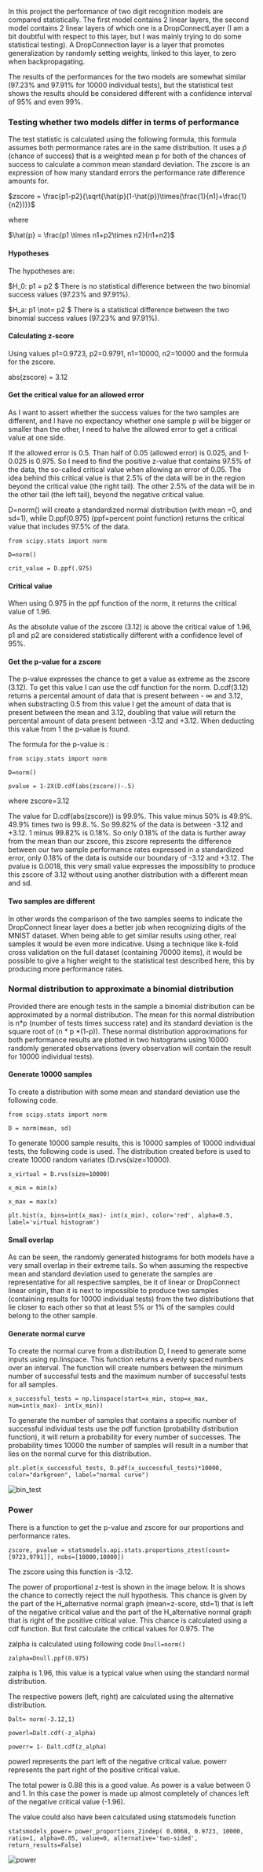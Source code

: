 In this project the performance of two digit recognition models are compared statistically. The first model contains 2 linear layers, the second model contains 2 linear layers of which one is a DropConnectLayer (I am a bit doubtful with respect to this layer, but I was mainly trying to do some statistical testing). A DropConnection layer is a layer that promotes generalization by randomly setting weights, linked to this layer, to zero when backpropagating. 

The results of the performances for the two models are somewhat similar (97.23% and 97.91% for 10000 individual tests), but the statistical test shows the results should be considered different with a confidence interval of 95% and even 99%. 

### Testing whether two models differ in terms of performance
The test statistic is calculated using the following formula, this formula assumes both permormance rates are in the same distribution. It uses a $\hat{p}$ (chance of success) that is a weighted mean p for both of the chances of success to calculate a common mean standard deviation. The zscore is an expression of how many standard errors the performance rate difference amounts for. 

$zscore = \frac{p1-p2}{\sqrt{\hat{p}(1-\hat{p})\times(\frac{1}{n1}+\frac{1}{n2})}}$

where 

$\hat{p} = \frac{p1 \times n1+p2\times n2}{n1+n2}$

#### Hypotheses
The hypotheses are:

$H_0: p1 = p2 $ 
There is no statistical difference between the two binomial success values (97.23% and 97.91%).

$H_a: p1 \not= p2 $ 
There is a statistical difference between the two binomial success values (97.23% and 97.91%).

#### Calculating z-score

Using values p1=0.9723, p2=0.9791, n1=10000, n2=10000 and the formula for the zscore.

abs(zscore) = 3.12

#### Get the critical value for an allowed error
As I want to assert whether the success values for the two samples are different, and I have no expectancy whether one sample p will be bigger or smaller than the other, I need to halve the allowed error to get a critical value at one side. 

If the allowed error is 0.5. Than half of 0.05 (allowed error) is 0.025, and 1-0.025 is 0.975. So I need to find the positive z-value that contains 97.5% of the data, the so-called critical value when allowing an error of 0.05. The idea behind this critical value is that 2.5% of the data will be in the region beyond the critical value (the right tail). The other 2.5% of the data will be in the other tail (the left tail), beyond the negative critical value. 

D=norm() will create a standardized normal distribution (with mean =0, and sd=1), while D.ppf(0.975) (ppf=percent point function) returns the critical value that includes 97.5% of the data.

`from scipy.stats import norm`

`D=norm()`

`crit_value = D.ppf(.975)`
#### Critical value

When using 0.975 in the ppf function of the norm, it returns the critical value of 1.96.

As the absolute value of the zscore (3.12) is above the critical value of 1.96, p1 and p2 are considered statistically different with a confidence level of 95%.

#### Get the p-value for a zscore
The p-value expresses the chance to get a value as extreme as the zscore (3.12). To get this value I can use the cdf function for the norm. D.cdf(3.12) returns a percental amount of data that is present between - $\infty$ and 3.12, when substracting 0.5 from this value I get the amount of data that is present between the mean and 3.12, doubling that value will return the percental amount of data present between -3.12 and +3.12. When deducting this value from 1 the p-value is found.

The formula for the p-value is :

`from scipy.stats import norm`

`D=norm()`

`pvalue = 1-2X(D.cdf(abs(zscore))-.5)`

where 
zscore=3.12

The value for D.cdf(abs(zscore)) is 99.9%. This value minus 50% is 49.9%. 49.9% times two is 99.8..%. So 99.82% of the data is between -3.12 and +3.12. 1 minus 99.82% is 0.18%. So only 0.18% of the data is further away from the mean than our zscore, this zscore represents the difference between our two sample performance rates expressed in a standardized error, only 0.18% of the data is outside our boundary of -3.12 and +3.12. The pvalue is 0.0018, this very small value expresses the impossiblity to produce this zscore of 3.12 without using another distribution with a different mean and sd.

#### Two samples are different

In other words the comparison of the two samples seems to indicate the DropConnect linear layer does a better job when recognizing digits of the MNIST dataset. When being able to get similar results using other, real samples it would be even more indicative. Using a technique like k-fold cross validation on the full dataset (containing 70000 items), it would be possible to give a higher weight to the statistical test described here, this by producing more performance rates.

### Normal distribution to approximate a binomial distribution

Provided there are enough tests in the sample a binomial distribution can be approximated by a normal distribution. The mean for this normal distribution is n*p (number of tests times success rate) and its standard deviation is the square root of (n * p *(1-p)). These normal distribution approximations for both performance results are plotted in two histograms using 10000 randomly generated observations (every observation will contain the result for 10000 individual tests).

#### Generate 10000 samples

To create a distribution with some mean and standard deviation use the following code.

`from scipy.stats import norm`

`D = norm(mean, sd)`

To generate 10000 sample results, this is 10000 samples of 10000 individual tests, the following code is used.
The distribution created before is used to create 10000 random variates (D.rvs(size=10000).

`x_virtual = D.rvs(size=10000)`

`x_min = min(x)`
 
 `x_max = max(x)`
 
 `plt.hist(x, bins=int(x_max)- int(x_min), color='red', alpha=0.5, label='virtual histogram')`

#### Small overlap

As can be seen, the randomly generated histograms for both models have a very small overlap in their extreme tails. So when assuming the respective mean and standard deviation used to generate the samples are representative for all respective samples, be it of linear or DropConnect linear origin, than it is next to impossible to produce two samples (containing results for 10000 individual tests) from the two distributions that lie closer to  each other so that at least 5% or 1%  of the samples could belong to the other sample. 

#### Generate normal curve

To create the normal curve from a distribution D, I need to generate some inputs using np.linspace. This function returns a evenly spaced numbers over an interval. The function will create numbers between the minimum number of successful tests and the maximum number of successful tests for all samples.

`x_successful_tests = np.linspace(start=x_min, stop=x_max, num=int(x_max)- int(x_min))`

To generate the number of samples that contains a specific number of successful individual tests use the pdf function (probability distribution function), it will return a probability for every number of successes. The probability times 10000 the number of samples will result in a number that lies on the normal curve for this distribution. 

`plt.plot(x_successful_tests, D.pdf(x_successful_tests)*10000, color="darkgreen", label="normal curve")`


![bin_test](https://github.com/user-attachments/assets/448c57c5-6de1-4a53-a6db-0b05f98ef134)

### Power

There is a function to get the p-value and zscore for our proportions and performance rates.

`zscore, pvalue = statsmodels.api.stats.proportions_ztest(count=[9723,9791]], nobs=[10000,10000])`

The zscore using this function is -3.12.

The power of proportional z-test is shown in the image below. It is shows the chance to correctly reject the null hypothesis. This chance is given by the part of the H_alternative normal graph (mean=z-score, std=1) that is left of the negative critical value and the part of the H_alternative normal graph that is right of the positive critical value. This chance is calculated using a cdf function. But first calculate the critical values for 0.975. The 

zalpha is calculated using following code
`Dnull=norm()`

`zalpha=Dnull.ppf(0.975)`

zalpha is 1.96, this value is a typical value when using the standard normal distribution.

The respective powers (left, right) are calculated using the alternative distribution.

 `Dalt= norm(-3.12,1)`
 
 `powerl=Dalt.cdf(-z_alpha)`
 
 `powerr= 1- Dalt.cdf(z_alpha)`
 
powerl represents the part left of the negative critical value.
powerr represents the part right of the positive critical value.

The total power is 0.88 this is a good value. As power is a value between 0 and 1. In this case the power is made up almost completely of chances left of the negative critical value (-1.96). 

The value could also have been calculated using statsmodels function 

`statsmodels_power= power_proportions_2indep( 0.0068, 0.9723, 10000, ratio=1, alpha=0.05, value=0, alternative='two-sided', return_results=False)`

![power](https://github.com/user-attachments/assets/6da4a6c5-feff-4c53-850e-330d1ec84998)



